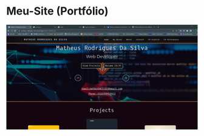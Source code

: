 # Meu-Site (Portfólio)
![Gif Meu-Site](https://github.com/MatheusRodriguesSilva/Meu-Site/blob/main/GIF%20Meu-Site.gif)
